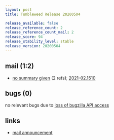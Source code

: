 ```yaml
---
layout: post
title: Tumbleweed Release 20200504

release_available: false
release_reference_count: 2
release_reference_count_mail: 2
release_score: 94
release_stability_level: stable
release_version: 20200504
---
```


## mail (1:2)

- [no summary given](https://github.com/boombatower/tumbleweed-review/issues/10) (2 refs); [2021-02.1510](https://github.com/boombatower/tumbleweed-review/issues/10)

## bugs (0)

<!--more-->

no relevant bugs due to [loss of bugzilla API access](https://bugzilla.opensuse.org/show_bug.cgi?id=1157722)



## links

- [mail announcement](https://github.com/boombatower/tumbleweed-review/issues/10)
